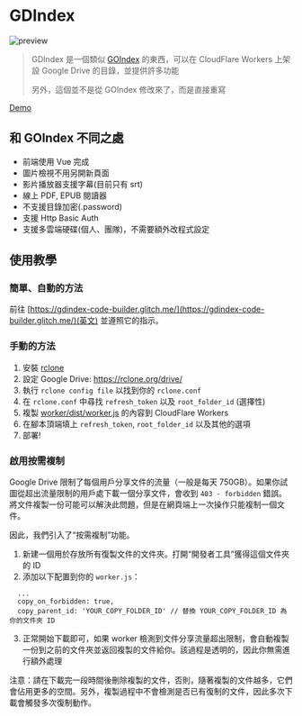 # GDIndex

![preview](https://i.imgur.com/ENkZwCU.png)

> GDIndex 是一個類似 [GOIndex](https://github.com/donwa/goindex) 的東西，可以在 CloudFlare Workers 上架設 Google Drive 的目錄，並提供許多功能
>
> 另外，這個並不是從 GOIndex 修改來了，而是直接重寫

[Demo](https://gdindex-demo.maple3142.workers.dev/)

## 和 GOIndex 不同之處

-   前端使用 Vue 完成
-   圖片檢視不用另開新頁面
-   影片播放器支援字幕(目前只有 srt)
-   線上 PDF, EPUB 閱讀器
-   不支援目錄加密(.password)
-   支援 Http Basic Auth
-   支援多雲端硬碟(個人、團隊)，不需要額外改程式設定

## 使用教學

### 簡單、自動的方法

前往 [https://gdindex-code-builder.glitch.me/](https://gdindex-code-builder.glitch.me/)(英文) 並遵照它的指示。

### 手動的方法

1. 安裝 [rclone](https://rclone.org/)
2. 設定 Google Drive: https://rclone.org/drive/
3. 執行 `rclone config file` 以找到你的 `rclone.conf`
4. 在 `rclone.conf` 中尋找 `refresh_token` 以及 `root_folder_id` (選擇性)
5. 複製 [worker/dist/worker.js](worker/dist/worker.js) 的內容到 CloudFlare Workers
6. 在腳本頂端填上 `refresh_token`, `root_folder_id` 以及其他的選項
7. 部署!

### 啟用按需複制

Google Drive 限制了每個用戶分享文件的流量（一般是每天 750GB）。如果你試圖從超出流量限制的用戶處下載一個分享文件，會收到 `403 - forbidden` 錯誤。將文件複製一份可能可以解決此問題，但是在網頁端上一次操作只能複制一個文件。

因此，我們引入了“按需複制”功能。

1. 新建一個用於存放所有復製文件的文件夾。打開“開發者工具”獲得這個文件夾的 ID
2. 添加以下配置到你的 `worker.js`：

```
  ...
  copy_on_forbidden: true,
  copy_parent_id: 'YOUR_COPY_FOLDER_ID' // 替換 YOUR_COPY_FOLDER_ID 為你的文件夾 ID
```

3. 正常開始下載即可，如果 worker 檢測到文件分享流量超出限制，會自動複製一份到之前的文件夾並返回複製的文件給你。該過程是透明的，因此你無需進行額外處理

注意：請在下載完一段時間後刪除複製的文件，否則，隨著複製的文件越多，它們會佔用更多的空間。另外，複製過程中不會檢測是否已有復制的文件，因此多次下載會觸發多次復制動作。

